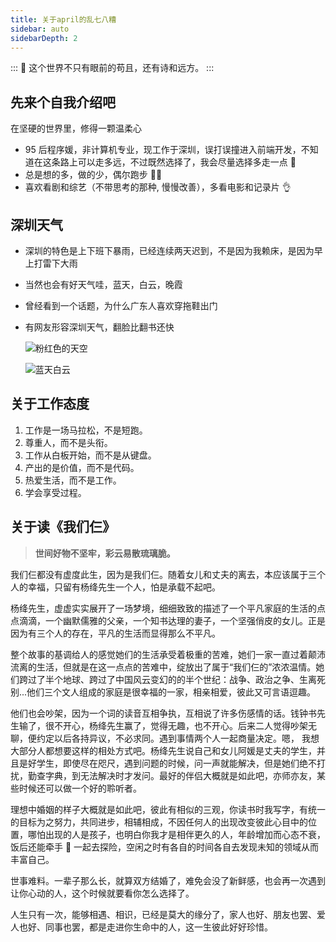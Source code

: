 ```yaml
---
title: 关于april的乱七八糟
sidebar: auto
sidebarDepth: 2
---
```


::: :tada:
这个世界不只有眼前的苟且，还有诗和远方。
:::

## 先来个自我介绍吧

在坚硬的世界里，修得一颗温柔心

-   95 后程序媛，非计算机专业，现工作于深圳，误打误撞进入前端开发，不知道在这条路上可以走多远，不过既然选择了，我会尽量选择多走一点 💪
-   总是想的多，做的少，偶尔跑步 🏃‍♀️
-   喜欢看剧和综艺（不带思考的那种, 慢慢改善），多看电影和记录片 👌

## 深圳天气

-   深圳的特色是上下班下暴雨，已经连续两天迟到，不是因为我赖床，是因为早上打雷下大雨
-   当然也会有好天气哇，蓝天，白云，晚霞
-   曾经看到一个话题，为什么广东人喜欢穿拖鞋出门
-   有网友形容深圳天气，翻脸比翻书还快

    ![粉红色的天空](https://i.ibb.co/gZTsjJy/image.jpg)

    ![蓝天白云](https://i.ibb.co/18zSKmP/image.jpg)

## 关于工作态度

1. 工作是一场马拉松，不是短跑。
2. 尊重人，而不是头衔。
3. 工作从白板开始，而不是从键盘。
4. 产出的是价值，而不是代码。
5. 热爱生活，而不是工作。
6. 学会享受过程。

## 关于读《我们仨》

> **世间好物不坚牢，彩云易散琉璃脆。**

我们仨都没有虚度此生，因为是我们仨。随着女儿和丈夫的离去，本应该属于三个人的幸福，只留有杨绛先生一个人，怕是承载不起吧。

杨绛先生，虚虚实实展开了一场梦境，细细致致的描述了一个平凡家庭的生活的点点滴滴，一个幽默儒雅的父亲，一个知书达理的妻子，一个坚强俏皮的女儿。正是因为有三个人的存在，平凡的生活而显得那么不平凡。

整个故事的基调给人的感觉她们的生活承受着极重的苦难，她们一家一直过着颠沛流离的生活，但就是在这一点点的苦难中，绽放出了属于“我们仨的”浓浓温情。她们跨过了半个地球、跨过了中国风云变幻的的半个世纪：战争、政治之争、生离死别...他们三个文人组成的家庭是很幸福的一家，相亲相爱，彼此又可言语逗趣。

他们也会吵架，因为一个词的读音互相争执，互相说了许多伤感情的话。钱钟书先生输了，很不开心，杨绛先生赢了，觉得无趣，也不开心。后来二人觉得吵架无聊，便约定以后各持异议，不必求同。遇到事情两个人一起商量决定。嗯， 我想大部分人都想要这样的相处方式吧。杨绛先生说自己和女儿阿媛是丈夫的学生，并且是好学生，即使尽在咫尺，遇到问题的时候，问一声就能解决，但是她们绝不打扰，勤查字典，到无法解决时才发问。最好的伴侣大概就是如此吧，亦师亦友，某些时候还可以做一个好的聆听者。

理想中婚姻的样子大概就是如此吧，彼此有相似的三观，你读书时我写字，有统一的目标为之努力，共同进步，相辅相成，不因任何人的出现改变彼此心目中的位置，哪怕出现的人是孩子，也明白你我才是相伴更久的人，年龄增加而心态不衰，饭后还能牵手 👫 一起去探险，空闲之时有各自的时间各自去发现未知的领域从而丰富自己。

世事难料。一辈子那么长，就算双方结婚了，难免会没了新鲜感，也会再一次遇到让你心动的人，这个时候就要看你怎么选择了。

人生只有一次，能够相遇、相识，已经是莫大的缘分了，家人也好、朋友也罢、爱人也好、同事也罢，都是走进你生命中的人，这一生彼此好好珍惜。
